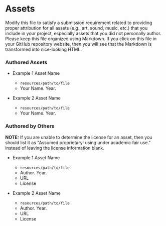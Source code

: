 # Assets

Modify this file to satisfy a submission requirement related to providing
proper attribution for all assets (e.g., art, sound, music, etc.) that
you include in your project, especially assets that you did not personally
author. Please keep this file organized using Markdown. If you click on
this file in your GitHub repository website, then you will see that the
Markdown is transformed into nice-looking HTML.

### Authored Assets

* Example 1 Asset Name
  - `resources/path/to/file`
  - Your Name. Year.

* Example 2 Asset Name
  - `resources/path/to/file`
  - Your Name. Year.

### Authored by Others

**NOTE:** If you are unable to determine the license for an asset, then
you should list it as "Assumed proprietary: using under academic fair use."
instead of leaving the license information blank.

* Example 1 Asset Name
  - `resources/path/to/file`
  - Author. Year.
  - URL
  - License

* Example 2 Asset Name
  - `resources/path/to/file`
  - Author. Year.
  - URL
  - License
